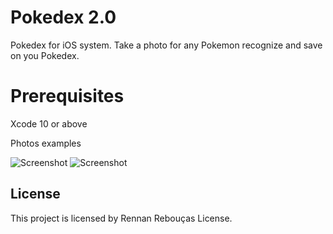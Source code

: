 
# Pokedex 2.0

Pokedex for iOS system. Take a photo for any Pokemon recognize and save on you Pokedex.

# Prerequisites

Xcode 10 or above

Photos examples

![Screenshot](image01.PNG)
![Screenshot](image02.PNG)


## License

This project is licensed by Rennan Rebouças License.
